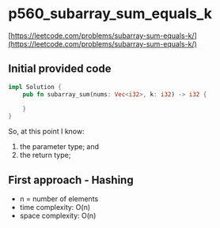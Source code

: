 # p560_subarray_sum_equals_k
[https://leetcode.com/problems/subarray-sum-equals-k/](https://leetcode.com/problems/subarray-sum-equals-k/)

## Initial provided code
```Rust
impl Solution {
    pub fn subarray_sum(nums: Vec<i32>, k: i32) -> i32 {
        
    }
}
```

So, at this point I know:
1. the parameter type; and
2. the return type;

## First approach - Hashing

- n = number of elements
- time complexity: O(n)
- space complexity: O(n)